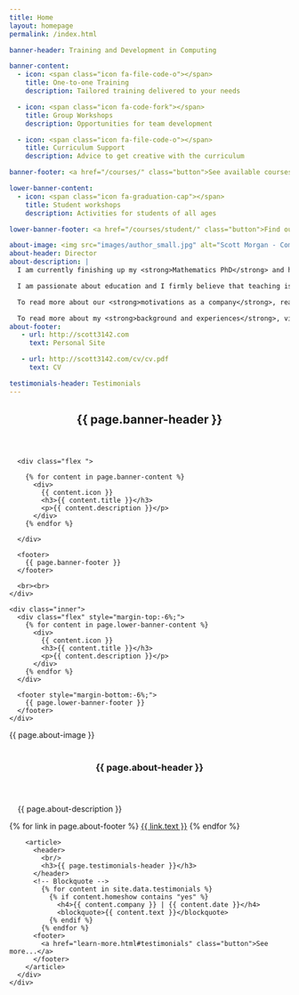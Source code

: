 ```yaml
---
title: Home
layout: homepage
permalink: /index.html

banner-header: Training and Development in Computing

banner-content:
  - icon: <span class="icon fa-file-code-o"></span>
    title: One-to-one Training
    description: Tailored training delivered to your needs

  - icon: <span class="icon fa-code-fork"></span>
    title: Group Workshops
    description: Opportunities for team development

  - icon: <span class="icon fa-file-code-o"></span>
    title: Curriculum Support
    description: Advice to get creative with the curriculum

banner-footer: <a href="/courses/" class="button">See available courses...</a>

lower-banner-content:
  - icon: <span class="icon fa-graduation-cap"></span>
    title: Student workshops
    description: Activities for students of all ages

lower-banner-footer: <a href="/courses/student/" class="button">Find out more...</a>

about-image: <img src="images/author_small.jpg" alt="Scott Morgan - Company Director" />
about-header: Director
about-description: |
  I am currently finishing up my <strong>Mathematics PhD</strong> and have extensive teaching and training experience in all sectors of education, including <strong>schools, colleges and universities.</strong><br/><br/>

  I am passionate about education and I firmly believe that teaching is one of the world's <strong>most important</strong> professions. I am very interested in <strong>new and innovative teaching methods and practises</strong>, and will do everything I can to ensure all students have access to excellent resources, <strong>regardless of their background</strong>. <br/><br/>

  To read more about our <strong>motivations as a company</strong>, read <strong><a href="/about/">our philosophy</a></strong>.<br/><br/>

  To read more about my <strong>background and experiences</strong>, visit my <strong><a href="http://scott3142.com">personal site</a></strong>.
about-footer:
   - url: http://scott3142.com
     text: Personal Site

   - url: http://scott3142.com/cv/cv.pdf
     text: CV

testimonials-header: Testimonials
---
```


<!-- Banner -->
  <section id="banner">
    <div class="inner">
      <header>
        <h1>{{ page.banner-header }}</h1>
      </header>

      <div class="flex ">

        {% for content in page.banner-content %}
          <div>
            {{ content.icon }}
            <h3>{{ content.title }}</h3>
            <p>{{ content.description }}</p>
          </div>
        {% endfor %}

      </div>

      <footer>
        {{ page.banner-footer }}
      </footer>

      <br><br>
    </div>

    <div class="inner">
      <div class="flex" style="margin-top:-6%;">
        {% for content in page.lower-banner-content %}
          <div>
            {{ content.icon }}
            <h3>{{ content.title }}</h3>
            <p>{{ content.description }}</p>
          </div>
        {% endfor %}
      </div>

      <footer style="margin-bottom:-6%;">
        {{ page.lower-banner-footer }}
      </footer>
    </div>
  </section>

<!-- Three -->
  <section id="three" class="wrapper align-center">
    <div class="inner">
      <div class="flex flex-2">
        <article>
          <div class="image round">
            {{ page.about-image }}
          </div>
          <header>
            <br/>
            <h3>{{ page.about-header }}</h3>
          </header>
          <p style="padding-left:3%; padding-right:3%;">
            {{ page.about-description }}
          </p>
          <footer>
            {% for link in page.about-footer %}
              <a href="{{ link.url }}" class="button" target="_blank">{{ link.text }}</a>
            {% endfor %}
          </footer>
        </article>

        <article>
          <header>
            <br/>
            <h3>{{ page.testimonials-header }}</h3>
          </header>
          <!-- Blockquote -->
            {% for content in site.data.testimonials %}
              {% if content.homeshow contains "yes" %}
                <h4>{{ content.company }} | {{ content.date }}</h4>
                <blockquote>{{ content.text }}</blockquote>
              {% endif %}
            {% endfor %}
          <footer>
            <a href="learn-more.html#testimonials" class="button">See more...</a>
          </footer>
        </article>
      </div>
    </div>
  </section>
